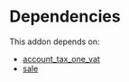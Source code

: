 # Dependencies

This addon depends on:

- [account_tax_one_vat](https://github.com/bringout/oca-financial)
- [sale](https://github.com/bringout/oca-ocb-sale/tree/d85ae419535f3bb204d666806d83849c7cf0b3b0/odoo-bringout-oca-ocb-sale)
